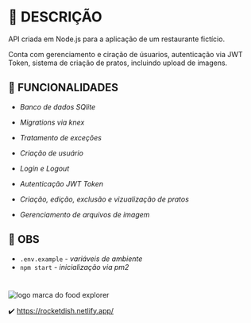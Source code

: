 # :scroll: DESCRIÇÃO

API criada em Node.js para a aplicação de um restaurante fictício.

Conta com gerenciamento e ciração de úsuarios, autenticação via JWT Token, sistema de criação de pratos, incluindo upload de imagens.

## :wrench: FUNCIONALIDADES

- *Banco de dados SQlite*
- *Migrations via knex*
- *Tratamento de exceções*

- *Criação de usuário*
- *Login e Logout*
- *Autenticação JWT Token*
- *Criação, edição, exclusão e vizualização de pratos*
- *Gerenciamento de arquivos de imagem*


## :construction: OBS

- `.env.example` - *variáveis de ambiente*
- `npm start` - *inicialização via pm2*


#
 
 ![logo marca do food explorer](./src/assets/img/logo_full.png)

:heavy_check_mark: https://rocketdish.netlify.app/